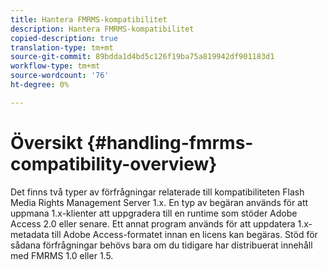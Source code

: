 ```yaml
---
title: Hantera FMRMS-kompatibilitet
description: Hantera FMRMS-kompatibilitet
copied-description: true
translation-type: tm+mt
source-git-commit: 89bdda1d4bd5c126f19ba75a819942df901183d1
workflow-type: tm+mt
source-wordcount: '76'
ht-degree: 0%

---
```



# Översikt {#handling-fmrms-compatibility-overview}

Det finns två typer av förfrågningar relaterade till kompatibiliteten Flash Media Rights Management Server 1.x. En typ av begäran används för att uppmana 1.x-klienter att uppgradera till en runtime som stöder Adobe Access 2.0 eller senare. Ett annat program används för att uppdatera 1.x-metadata till Adobe Access-formatet innan en licens kan begäras. Stöd för sådana förfrågningar behövs bara om du tidigare har distribuerat innehåll med FMRMS 1.0 eller 1.5.